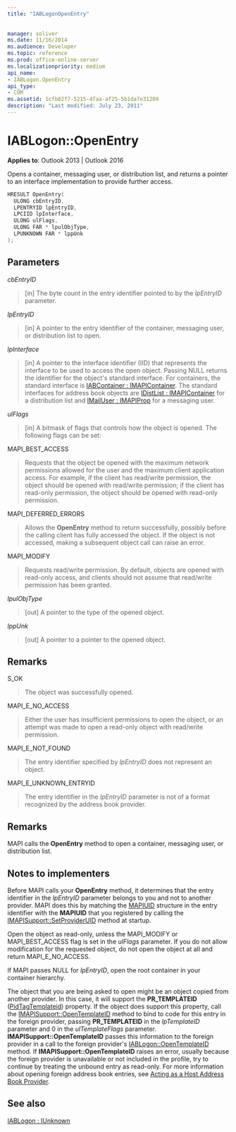 ```yaml
---
title: "IABLogonOpenEntry"
 
 
manager: soliver
ms.date: 11/16/2014
ms.audience: Developer
ms.topic: reference
ms.prod: office-online-server
ms.localizationpriority: medium
api_name:
- IABLogon.OpenEntry
api_type:
- COM
ms.assetid: 1cfb82f7-5215-4faa-af25-5b1da7e31209
description: "Last modified: July 23, 2011"
---
```


# IABLogon::OpenEntry

  
  
**Applies to**: Outlook 2013 | Outlook 2016 
  
Opens a container, messaging user, or distribution list, and returns a pointer to an interface implementation to provide further access.
  
```cpp
HRESULT OpenEntry(
  ULONG cbEntryID,
  LPENTRYID lpEntryID,
  LPCIID lpInterface,
  ULONG ulFlags,
  ULONG FAR * lpulObjType,
  LPUNKNOWN FAR * lppUnk
);
```

## Parameters

 _cbEntryID_
  
> [in] The byte count in the entry identifier pointed to by the  _lpEntryID_ parameter. 
    
 _lpEntryID_
  
> [in] A pointer to the entry identifier of the container, messaging user, or distribution list to open.
    
 _lpInterface_
  
> [in] A pointer to the interface identifier (IID) that represents the interface to be used to access the open object. Passing NULL returns the identifier for the object's standard interface. For containers, the standard interface is [IABContainer : IMAPIContainer](iabcontainerimapicontainer.md). The standard interfaces for address book objects are [IDistList : IMAPIContainer](idistlistimapicontainer.md) for a distribution list and [IMailUser : IMAPIProp](imailuserimapiprop.md) for a messaging user. 
    
 _ulFlags_
  
> [in] A bitmask of flags that controls how the object is opened. The following flags can be set:
    
MAPI_BEST_ACCESS 
  
> Requests that the object be opened with the maximum network permissions allowed for the user and the maximum client application access. For example, if the client has read/write permission, the object should be opened with read/write permission; if the client has read-only permission, the object should be opened with read-only permission.
    
MAPI_DEFERRED_ERRORS 
  
> Allows the **OpenEntry** method to return successfully, possibly before the calling client has fully accessed the object. If the object is not accessed, making a subsequent object call can raise an error. 
    
MAPI_MODIFY 
  
> Requests read/write permission. By default, objects are opened with read-only access, and clients should not assume that read/write permission has been granted.
    
 _lpulObjType_
  
> [out] A pointer to the type of the opened object.
    
 _lppUnk_
  
> [out] A pointer to a pointer to the opened object.
    
## Remarks

S_OK 
  
> The object was successfully opened.
    
MAPI_E_NO_ACCESS 
  
> Either the user has insufficient permissions to open the object, or an attempt was made to open a read-only object with read/write permission.
    
MAPI_E_NOT_FOUND 
  
> The entry identifier specified by  _lpEntryID_ does not represent an object. 
    
MAPI_E_UNKNOWN_ENTRYID 
  
> The entry identifier in the _lpEntryID_ parameter is not of a format recognized by the address book provider. 
    
## Remarks

MAPI calls the **OpenEntry** method to open a container, messaging user, or distribution list. 
  
## Notes to implementers

Before MAPI calls your **OpenEntry** method, it determines that the entry identifier in the _lpEntryID_ parameter belongs to you and not to another provider. MAPI does this by matching the [MAPIUID](mapiuid.md) structure in the entry identifier with the **MAPIUID** that you registered by calling the [IMAPISupport::SetProviderUID](imapisupport-setprovideruid.md) method at startup. 
  
Open the object as read-only, unless the MAPI_MODIFY or MAPI_BEST_ACCESS flag is set in the _ulFlags_ parameter. If you do not allow modification for the requested object, do not open the object at all and return MAPI_E_NO_ACCESS. 
  
If MAPI passes NULL for  _lpEntryID_, open the root container in your container hierarchy.
  
The object that you are being asked to open might be an object copied from another provider. In this case, it will support the **PR_TEMPLATEID** ([PidTagTemplateid](pidtagtemplateid-canonical-property.md)) property. If the object does support this property, call the [IMAPISupport::OpenTemplateID](imapisupport-opentemplateid.md) method to bind to code for this entry in the foreign provider, passing **PR_TEMPLATEID** in the _lpTemplateID_ parameter and 0 in the _ulTemplateFlags_ parameter. **IMAPISupport::OpenTemplateID** passes this information to the foreign provider in a call to the foreign provider's [IABLogon::OpenTemplateID](iablogon-opentemplateid.md) method. If **IMAPISupport::OpenTemplateID** raises an error, usually because the foreign provider is unavailable or not included in the profile, try to continue by treating the unbound entry as read-only. For more information about opening foreign address book entries, see [Acting as a Host Address Book Provider](acting-as-a-host-address-book-provider.md).
  
## See also



[IABLogon : IUnknown](iablogoniunknown.md)

